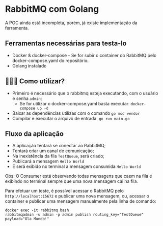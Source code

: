 # RabbitMQ com Golang

A POC ainda está incompleta, porém, já existe implementação da ferramenta.

## Ferramentas necessárias para testa-lo
- Docker & docker-compose - Se for subir o container do RabbitMQ pelo docker-compose.yaml do repositório.
- Golang instalado

## 👨🏻‍💻 Como utilizar?
- Primeiro é necessário que o rabbitmq esteja executando, com o usuário e senha `admin`;
  - Se for utilizar o docker-compose.yaml basta executar: `docker-compose up -d`
- Baixar as dependências utilizas com o comando `go mod vendor`
- Compilar e executar o arquivo de entrada: `go run main.go`

## Fluxo da aplicação
- A aplicação tentará se conectar ao RabbitMQ;
- Tentará criar um canal de comunicação;
- Na inexistência da fila `TestQueue`, será criado;
- Publicará a mensagem `Hello World`
- E será exibido no terminal a mensagem consumida `Hello World`

Obs: O Consumer está observando todas mensagens que caem na fila e exibindo no terminal sempre que uma nova mensagem cai na fila.

Para efetuar um teste, é possível acessar o RabbitMQ pelo `http://localhost:15672` e publicar uma nova mensagem, ou, acessar o container e publicar uma mensagem manualmente pela linha de comando:
```
docker exec -it rabbitmq bash
rabbitmqadmin -u admin -p admin publish routing_key="TestQueue" payload="Ola Mundo!"
```